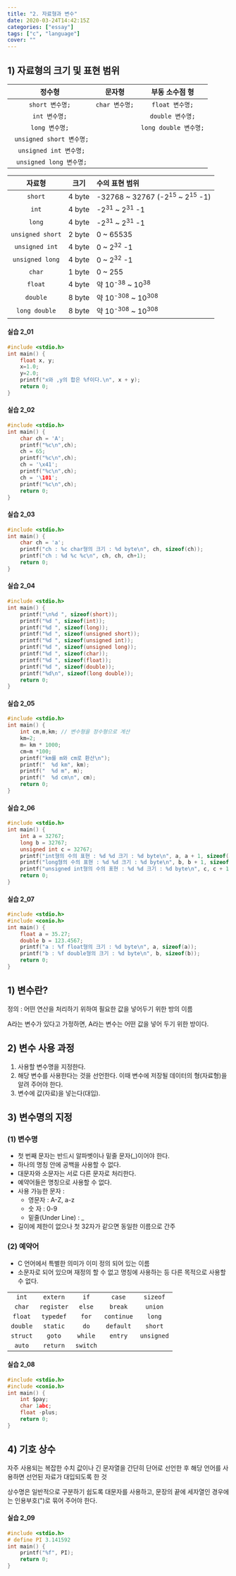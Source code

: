 ```yaml
---
title: "2. 자료형과 변수"
date: 2020-03-24T14:42:15Z
categories: ["essay"]
tags: ["c", "language"]
cover: ""
---
```


## 1) 자료형의 크기 및 표현 범위

|정수형|문자형|부동 소수점 형|
|:---:|:---:|:---:|
|`short 변수명;`|`char 변수명;`|`float 변수명;`|
|`int 변수명;`||`double 변수명;`|
|`long 변수명;`||`long double 변수명;`|
|` unsigned short 변수명;`|||
|` unsigned int 변수명;`|||
|` unsigned long 변수명;`|||

|자료형|크기|수의 표현 범위|
|:---:|:---:|:---|
|`short`|4 byte|-32768 ~ 32767 (-2<sup>15</sup> ~ 2<sup>15</sup> -1)|
|`int`|4 byte|-2<sup>31</sup> ~ 2<sup>31</sup> -1|
|`long`|4 byte|-2<sup>31</sup> ~ 2<sup>31</sup> -1|
|`unsigned short`|2 byte|0 ~ 65535|
|`unsigned int`|4 byte|0 ~ 2<sup>32</sup> -1|
|`unsigned long`|4 byte|0 ~ 2<sup>32</sup> -1|
|`char`|1 byte|0 ~ 255|
|`float`|4 byte|약 10<sup>-38</sup> ~ 10<sup>38</sup>|
|`double`|8 byte|약 10<sup>-308</sup> ~ 10<sup>308</sup>|
|`long double`|8 byte|약 10<sup>-308</sup> ~ 10<sup>308</sup>|

#### 실습 2_01

```c
#include <stdio.h>
int main() {
	float x, y;
	x=1.0;
	y=2.0;
	printf("x와 ,y의 합은 %f이다.\n", x + y);
	return 0;
}
```

#### 실습 2_02

```c
#include <stdio.h>
int main() {
	char ch = 'A';
	printf("%c\n",ch);
	ch = 65;
	printf("%c\n",ch);
	ch = '\x41';
	printf("%c\n",ch);
	ch = '\101';
	printf("%c\n",ch);	
    return 0;
} 
```

#### 실습 2_03

```c
#include <stdio.h>
int main() {
	char ch = 'a';
	printf("ch : %c char형의 크기 : %d byte\n", ch, sizeof(ch));
	printf("ch : %d %c %c\n", ch, ch, ch+1);
    return 0;
} 
```

#### 실습 2_04

```c
#include <stdio.h>
int main() {
	printf("\n%d ", sizeof(short));
	printf("%d ", sizeof(int));
	printf("%d ", sizeof(long));
	printf("%d ", sizeof(unsigned short));
	printf("%d ", sizeof(unsigned int));
	printf("%d ", sizeof(unsigned long));
	printf("%d ", sizeof(char));
	printf("%d ", sizeof(float));
	printf("%d ", sizeof(double));
	printf("%d\n", sizeof(long double));
    return 0;
} 
```

#### 실습 2_05

```c
#include <stdio.h>
int main() {
	int cm,m,km; // 변수형을 정수형으로 계산
	km=2;
	m= km * 1000;
	cm=m *100;
	printf("km를 m와 cm로 환산\n");
	printf("  %d km", km);
	printf("  %d m", m);
	printf("  %d cm\n", cm);
    return 0;
} 
```

#### 실습 2_06

```c
#include <stdio.h>
int main() {
	int a = 32767;
	long b = 32767;
	unsigned int c = 32767;
	printf("int형의 수의 표현 : %d %d 크기 : %d byte\n", a, a + 1, sizeof(a));
	printf("long형의 수의 표현 : %d %d 크기 : %d byte\n", b, b + 1, sizeof(b));
	printf("unsigned int형의 수의 표현 : %d %d 크기 : %d byte\n", c, c + 1, sizeof(c));
    return 0;
}
```

#### 실습 2_07

```c
#include <stdio.h>
#include <conio.h>
int main() {
	float a = 35.27;
	double b = 123.4567;
	printf("a : %f float형의 크기 : %d byte\n", a, sizeof(a));
	printf("b : %f double형의 크기 : %d byte\n", b, sizeof(b));
    return 0;
}
```

## 1) 변수란?

정의 : 어떤 연산을 처리하기 위하여 필요한 값을 넣어두기 위한 방의 이름

A라는 변수가 있다고 가정하면, A라는 변수는 어떤 값을 넣어 두기 위한 방이다.

## 2) 변수 사용 과정

1. 사용할 변수명을 지정한다.
2. 해당 변수를 사용한다는 것을 선언한다. 이때 변수에 저장될 데이터의 형(자료형)을 알려 주어야 한다.
3. 변수에 값(자료)을 넣는다(대입).

## 3) 변수명의 지정

### (1) 변수명

- 첫 번째 문자는 반드시 알파벳이나 밑줄 문자(\_)이어야 한다.
- 하나의 명칭 안에 공백을 사용할 수 없다.
- 대문자와 소문자는 서로 다른 문자로 처리한다.
- 예약어들은 명칭으로 사용할 수 없다.
- 사용 가능한 문자 :
    - 영문자 : A-Z, a-z
    - 숫 자 : 0-9
    - 밑줄(Under Line) : \_
- 길이에 제한이 없으나 첫 32자가 같으면 동일한 이름으로 간주

### (2) 예약어

- C 언어에서 특별한 의미가 이미 정의 되어 있는 이름
- 소문자로 되어 있으며 재정의 할 수 없고 명칭에 사용하는 등 다른 목적으로 사용할 수 없다.

||||||
|:---:|:---:|:---:|:---:|:---:|
|`int`|`extern`|`if`|`case`|`sizeof`|
|`char`|`register`|`else`|`break`|`union`|
|`float`|`typedef`|`for`|`continue`|`long`|
|`double`|`static`|`do`|`default`|`short`|
|`struct`|`goto`|`while`|`entry`|`unsigned`|
|`auto`|`return`|`switch`|||

#### 실습 2_08
```c
#include <stdio.h>
#include <conio.h>
int main() {
	int $pay;
	char 1abc;
	float -plus;
    return 0;
}
```

## 4) 기호 상수

자주 사용되는 복잡한 수치 값이나 긴 문자열을 간단히 단어로 선언한 후 해당 언어를 사용하면 선언된 자료가 대입되도록 한 것

상수명은 일반적으로 구분하기 쉽도록 대문자를 사용하고, 문장의 끝에 세자열인 경우에는 인용부호(")로 묶어 주어야 한다.

#### 실습 2_09

```c
#include <stdio.h>
# define PI 3.141592
int main() {
	printf("%f", PI);
	return 0;
} 
```